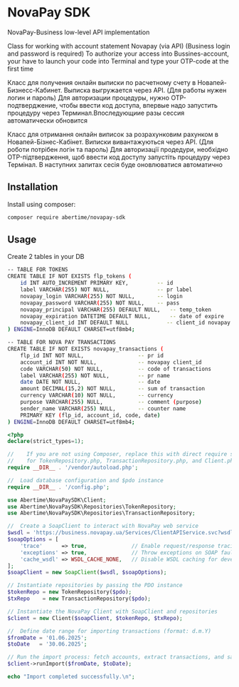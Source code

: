 # NovaPay SDK
NovaPay-Business low-level API implementation

Class for working with account statement Novapay (via API) (Business login and password is required)
To authorize your access into Bussines-account, your have to launch your code  into Terminal  and type your OTP-code at the first time

Класс для получения онлайн выписки по расчетному счету в Новапей-Бизнесс-Кабинет. Выписка выгружается через API.  (Для работы нужен логин и пароль)
Для авторизации процедуры, нужно OTP-подтверджение, чтобы ввести код доступа, впервые надо запустить процедуру через Терминал.Впоследующиие разы сессия автоматически обновится 

Класс для отримання онлайн виписок за розрахунковим рахунком в Новапей-Бізнес-Кабінет. Виписки вивантажуються через АРІ. (Для роботи потрібен логін та пароль)
Для авторизації продедури, необхідно OTP-підтвердження, щоб ввести код доступу запустіть процедуру через Термінал. В наступних запитах сесія буде оновлюватися автоматично


 
## Installation

Install using composer:

```bash
composer require abertime/novapay-sdk
```

## Usage

Create 2 tables in your DB
```bash
-- TABLE FOR TOKENS
CREATE TABLE IF NOT EXISTS flp_tokens (
    id INT AUTO_INCREMENT PRIMARY KEY,         -- id
    label VARCHAR(255) NOT NULL,               -- pr label
    novapay_login VARCHAR(255) NOT NULL,       -- login
    novapay_password VARCHAR(255) NOT NULL,    -- pass
    novapay_principal VARCHAR(255) DEFAULT NULL,   -- temp_token
    novapay_expiration DATETIME DEFAULT NULL,      -- date of expire
    novapay_client_id INT DEFAULT NULL            -- client_id novapay
) ENGINE=InnoDB DEFAULT CHARSET=utf8mb4;

-- TABLE FOR NOVA PAY TRANSACTIONS
CREATE TABLE IF NOT EXISTS novapay_transactions (
    flp_id INT NOT NULL,                 -- pr id
    account_id INT NOT NULL,             -- novapay client_id
    code VARCHAR(50) NOT NULL,           -- code of transactions
    label VARCHAR(255) NOT NULL,         -- pr name
    date DATE NOT NULL,                  -- date
    amount DECIMAL(15,2) NOT NULL,       -- sum of transaction
    currency VARCHAR(10) NOT NULL,       -- currency
    purpose VARCHAR(255) NULL,           -- comment (purpose)
    sender_name VARCHAR(255) NULL,       -- counter name
    PRIMARY KEY (flp_id, account_id, code, date)
) ENGINE=InnoDB DEFAULT CHARSET=utf8mb4;
```

```php
<?php
declare(strict_types=1);

//    If you are not using Composer, replace this with direct require statements
//    for TokenRepository.php, TransactionRepository.php, and Client.php.
require __DIR__ . '/vendor/autoload.php';

//  Load database configuration and $pdo instance
require __DIR__ . '/config.php';

use Abertime\NovaPaySDK\Client;
use Abertime\NovaPaySDK\Repositories\TokenRepository;
use Abertime\NovaPaySDK\Repositories\TransactionRepository;

//  Create a SoapClient to interact with NovaPay web service
$wsdl = 'https://business.novapay.ua/Services/ClientAPIService.svc?wsdl';
$soapOptions = [
    'trace'      => true,              // Enable request/response tracing
    'exceptions' => true,              // Throw exceptions on SOAP faults
    'cache_wsdl' => WSDL_CACHE_NONE,   // Disable WSDL caching for development
];
$soapClient = new SoapClient($wsdl, $soapOptions);

// Instantiate repositories by passing the PDO instance
$tokenRepo = new TokenRepository($pdo);
$txRepo    = new TransactionRepository($pdo);

// Instantiate the NovaPay Client with SoapClient and repositories
$client = new Client($soapClient, $tokenRepo, $txRepo);

//  Define date range for importing transactions (format: d.m.Y)
$fromDate = '01.06.2025';
$toDate   = '30.06.2025';

// Run the import process: fetch accounts, extract transactions, and save to DB
$client->runImport($fromDate, $toDate);

echo "Import completed successfully.\n";

```
